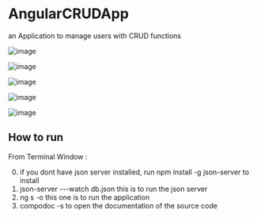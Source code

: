 # AngularCRUDApp
an Application to manage users with CRUD functions 

![image](https://user-images.githubusercontent.com/76409868/141594958-745195c0-ec3d-4d8b-93c6-a96ebff6ac89.png)

![image](https://user-images.githubusercontent.com/76409868/141594978-0a730f8b-c44e-42a7-aceb-c0567484be47.png)

![image](https://user-images.githubusercontent.com/76409868/141594997-2fd612c7-fbfc-49c2-b97e-d6a83780ee4d.png)

![image](https://user-images.githubusercontent.com/76409868/141595004-c37aa66b-e0d2-44e9-8d89-b367098142d8.png)

![image](https://user-images.githubusercontent.com/76409868/141595011-4612dc0a-a461-4061-a155-024cf7192283.png)



## How to run
From Terminal Window :

0. if you dont have json server installed, run npm install -g json-server to install
1. json-server ---watch db.json      this is to run the json server
2. ng s -o                           this one is to run the application
3. compodoc -s                       to open the documentation of the source code




